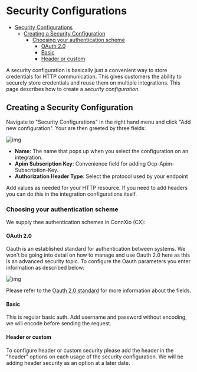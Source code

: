 # Security Configurations

- [Security Configurations](#security-configurations)
  - [Creating a Security Configuration](#creating-a-security-configuration)
    - [Choosing your authentication scheme](#choosing-your-authentication-scheme)
      - [OAuth 2.0](#oauth-20)
      - [Basic](#basic)
      - [Header or custom](#header-or-custom)

A security configuration is basically just a convenient way to store credentials for HTTP communication. This gives customers the ability to securely store credentials and reuse them on multiple integrations. This page describes how to create a *security configuration*.

## Creating a Security Configuration

Navigate to "Security Configurations" in the right hand menu and click "Add new configuration". Your are then greeted by three fields:

![img](https://cmhpictsa.blob.core.windows.net/pictures/Security%20Config%20new.png?sv=2020-04-08&st=2021-10-25T12%3A16%3A05Z&se=2040-10-26T12%3A16%3A00Z&sr=b&sp=r&sig=u3dl0rsz%2FlHElWJddppOtcFbuwpvqIzhuxvynKgJkCc%3D)

- **Name**: The name that pops up when you select the configuration on an integration.
- **Apim Subscription Key**: Convenience field for adding Ocp-Apim-Subscription-Key.
- **Authorization Header Type**: Select the protocol used by your endpoint

Add values as needed for your HTTP resource. If you need to add headers you can do this in the integration configurations itself.

### Choosing your authentication scheme

We supply thee authentication schemes in ConnXio (CX):

#### OAuth 2.0

Oauth is an established standard for authentication between systems. We won't be going into detail on how to manage and use Oauth 2.0 here as this is an advanced security topic. To configure the Oauth parameters you enter information as described below:

![img](https://cmhpictsa.blob.core.windows.net/pictures/Security%20Configurations%20Oauth.PNG?sv=2020-04-08&st=2021-11-03T13%3A42%3A44Z&se=2040-11-04T13%3A42%3A00Z&sr=b&sp=r&sig=Cln%2F5X9WHVc6nJ169pDqQMVpLyQWtxLcMZ7LsyFmMv4%3D)

Please refer to the [Oauth 2.0 standard](https://oauth.net/2/) for more information about the fields.

#### Basic

This is regular basic auth. Add username and password without encoding, we will encode before sending the request.

#### Header or custom

To configure header or custom security please add the header in the "header" options on each usage of the security configuration. We will be adding header security as an option at a later date.
